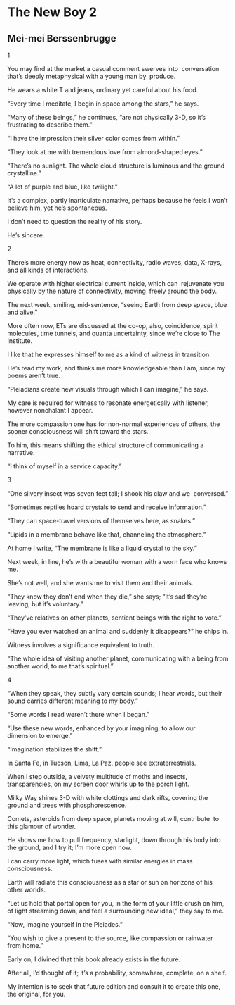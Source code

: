 # The New Boy 2
## Mei-mei Berssenbrugge
1


You may find at the market a casual comment swerves into  conversation that’s
deeply metaphysical with a young man by  produce.

He wears a white T and jeans, ordinary yet careful about his food.

“Every time I meditate, I begin in space among the stars,” he says.

“Many of these beings,” he continues, “are not physically 3-D, so it’s
frustrating to describe them.”

“I have the impression their silver color comes from within.”

“They look at me with tremendous love from almond-shaped eyes.”

“There’s no sunlight. The whole cloud structure is luminous and the ground
crystalline.”

“A lot of purple and blue, like twilight.”

It’s a complex, partly inarticulate narrative, perhaps because he feels I
won’t believe him, yet he’s spontaneous.

I don’t need to question the reality of his story.

He’s sincere.


2


There’s more energy now as heat, connectivity, radio waves, data, X-rays, and
all kinds of interactions.

We operate with higher electrical current inside, which can  rejuvenate you
physically by the nature of connectivity, moving  freely around the body.

The next week, smiling, mid-sentence, “seeing Earth from deep space, blue and
alive.”

More often now, ETs are discussed at the co-op, also, coincidence, spirit
molecules, time tunnels, and quanta uncertainty, since we’re close to The
Institute.

I like that he expresses himself to me as a kind of witness in transition.

He’s read my work, and thinks me more knowledgeable than I am, since my poems
aren’t true.

“Pleiadians create new visuals through which I can imagine,” he says.

My care is required for witness to resonate energetically with listener,
however nonchalant I appear.

The more compassion one has for non-normal experiences of others, the sooner
consciousness will shift toward the stars.

To him, this means shifting the ethical structure of communicating a
narrative.

“I think of myself in a service capacity.”


3


“One silvery insect was seven feet tall; I shook his claw and we  conversed.”

“Sometimes reptiles hoard crystals to send and receive information.”

“They can space-travel versions of themselves here, as snakes.”

“Lipids in a membrane behave like that, channeling the atmosphere.”

At home I write, “The membrane is like a liquid crystal to the sky.”

Next week, in line, he’s with a beautiful woman with a worn face who knows me.

She’s not well, and she wants me to visit them and their animals.

“They know they don’t end when they die,” she says; “It’s sad they’re leaving,
but it’s voluntary.”

“They’ve relatives on other planets, sentient beings with the right to vote.”

“Have you ever watched an animal and suddenly it disappears?” he chips in.

Witness involves a significance equivalent to truth.

“The whole idea of visiting another planet, communicating with a being from
another world, to me that’s spiritual.”


4


“When they speak, they subtly vary certain sounds; I hear words, but their
sound carries different meaning to my body.”

“Some words I read weren’t there when I began.”

“Use these new words, enhanced by your imagining, to allow our  dimension to
emerge.”

“Imagination stabilizes the shift.”

In Santa Fe, in Tucson, Lima, La Paz, people see extraterrestrials.

When I step outside, a velvety multitude of moths and insects,
transparencies, on my screen door whirls up to the porch light.

Milky Way shines 3-D with white clottings and dark rifts, covering the ground
and trees with phosphorescence.

Comets, asteroids from deep space, planets moving at will, contribute  to this
glamour of wonder.

He shows me how to pull frequency, starlight, down through his body into the
ground, and I try it; I’m more open now.

I can carry more light, which fuses with similar energies in mass
consciousness.

Earth will radiate this consciousness as a star or sun on horizons of his
other worlds.

“Let us hold that portal open for you, in the form of your little crush on
him, of light streaming down, and feel a surrounding new ideal,” they say to
me.

“Now, imagine yourself in the Pleiades.”

“You wish to give a present to the source, like compassion or rainwater  from
home.”

Early on, I divined that this book already exists in the future.

After all, I’d thought of it; it’s a probability, somewhere, complete, on a
shelf.

My intention is to seek that future edition and consult it to create this one,
the original, for you.